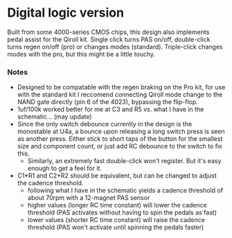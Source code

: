 # Digital logic version

Built from some 4000-series CMOS chips, this design also implements pedal assist for the Qiroll kit. Single click turns PAS on/off, double-click turns regen on/off (pro) or changes modes (standard). Triple-click changes modes with the pro, but this might be a little touchy.

### Notes
* Designed to be compatable with the regen braking on the Pro kit, for use with the standard kit I reccomend connecting Qiroll mode change to the NAND gate directly (pin 6 of the 4023), bypassing the flip-flop.
* 1uf/100k worked better for me at C3 and R5 vs. what I have in the schematic... (may update)
* Since the only switch debounce currently in the design is the monostable at U4a, a bounce upon releasing a long switch press is seen as another press. Either stick to short taps of the button for the smallest size and component count, or just add RC debounce to the switch to fix this.
    * Similarly, an extremely fast double-click won't register. But it's easy enough to get a feel for it.
* C1\*R1 and C2\*R2 should be equivalent, but can be changed to adjust the cadence threshold.   
    * following what I have in the schematic yields a cadence threshold of about 70rpm with a 12-magnet PAS sensor
    * higher values (longer RC time constant) will lower the cadence threshold (PAS activates without having to spin the pedals as fast)
    * lower values (shorter RC time constant) will raise the cadence threshold (PAS won't activate until spinning the pedals faster)
